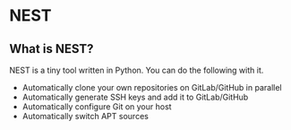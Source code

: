 # NEST

## What is NEST?
NEST is a tiny tool written in Python. You can do the following with it.
- Automatically clone your own repositories on GitLab/GitHub in parallel
- Automatically generate SSH keys and add it to GitLab/GitHub 
- Automatically configure Git on your host
- Automatically switch APT sources
